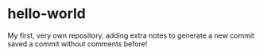 # hello-world
My first, very own repository.
adding extra notes to generate a new commit
saved a commit without comments before!
